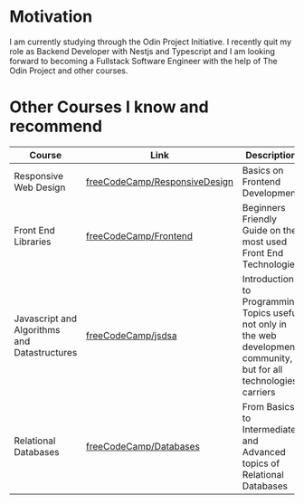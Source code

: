# Motivation

I am currently studying through the Odin Project Initiative. I recently quit my role as Backend Developer with Nestjs and Typescript and I am looking forward to becoming a Fullstack Software Engineer with the help of The Odin Project and other courses.

# Other Courses I know and recommend

| Course    | Link    | Description    | Topics    |
|---------------- | --------------- | --------------- | --------------- |
| Responsive Web Design    | [freeCodeCamp/ResponsiveDesign](https://www.freecodecamp.org/learn/2022/responsive-web-design/)     | Basics on Frontend Development|  HTML/CSS    |
| Front End Libraries    | [freeCodeCamp/Frontend](https://www.freecodecamp.org/learn/front-end-development-libraries/)     | Beginners Friendly Guide on the most used Front End Technologies     |  Bootstrap/jQuerry/SASS/React/Redux    |
|  Javascript and Algorithms and Datastructures    | [freeCodeCamp/jsdsa](https://www.freecodecamp.org/learn/javascript-algorithms-and-data-structures-v8/)     | Introduction to Programming Topics useful not only in the web development community, but for all technologies carriers     |  Javascript/Form Validation/String and Array Manipulation/Date Objects/OOP/LocalStorage/Recursion/Functional Programming/Regular Expressions/Promises/Async Programming    |
| Relational Databases    | [freeCodeCamp/Databases](https://www.freecodecamp.org/learn/relational-database/)     | From Basics to Intermediate and Advanced topics of Relational Databases     |  Bash/SQL/PostgreSQL/git/Database Modeling    |

